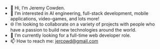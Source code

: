 - 👋 Hi, I’m Jeremy Cowden.
- 👀 I’m interested in AI engineering, full-stack development, mobile applications, video-games, and lots more!
- 🌐 I’m looking to collaborate on a variety of projects with people who have a passion to build new technologies around the world.
- 🌱 I’m currently looking for a full-time web developer role.
- 📫 How to reach me: jercowd@gmail.com

<!---
jercowd/jercowd is a ✨ special ✨ repository because its `README.md` (this file) appears on your GitHub profile.
You can click the Preview link to take a look at your changes.
--->
